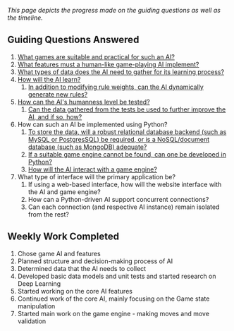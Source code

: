 *This page depicts the progress made on the guiding questions as well as the timeline.*

## Guiding Questions Answered

1. [What games are suitable and practical for such an AI?](../notes/week-1.md#notes)
2. [What features must a human-like game-playing AI implement?](../notes/week-1.md#ai-features)
3. [What types of data does the AI need to gather for its learning process?](../notes/week-3.md#rulebase)
4. [How will the AI learn?](../notes/week-2.md#decision-making-process)
	1. [In addition to modifying rule weights, can the AI dynamically generate new rules?](../notes/week-4.md#dynamically-generating-rules)
5. [How can the AI's humanness level be tested?](../notes/testing-humanness.md)
	1. [Can the data gathered from the tests be used to further improve the AI, and if so, how?](../notes/testing-humanness.md#improving-ai)
6. How can such an AI be implemented using Python? 
	1. [To store the data, will a robust relational database backend (such as MySQL or PostgresSQL) be required, or is a NoSQL/document database (such as MongoDB) adequate?](../notes/week-5.md#rule-database)
	2. [If a suitable game engine cannot be found, can one be developed in Python?](../notes/week-7.md)
	3. [How will the AI interact with a game engine?](../notes/week-7.md#core-interaction)
7. What type of interface will the primary application be?
	1. If using a web-based interface, how will the website interface with the AI and game engine?
	2. How can a Python-driven AI support concurrent connections?
	3. Can each connection (and respective AI instance) remain isolated from the rest?

## Weekly Work Completed

1. Chose game AI and features
2. Planned structure and decision-making process of AI
3. Determined data that the AI needs to collect
4. Developed basic data models and unit tests and started research on Deep Learning
5. Started working on the core AI features
6. Continued work of the core AI, mainly focusing on the Game state manipulation
7. Started main work on the game engine - making moves and move validation
